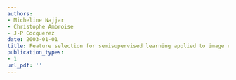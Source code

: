 ```yaml
---
authors: 
- Micheline Najjar
- Christophe Ambroise
- J-P Cocquerez
date: 2003-01-01
title: Feature selection for semisupervised learning applied to image retrieval
publication_types:
- 1
url_pdf: ''
---
```

